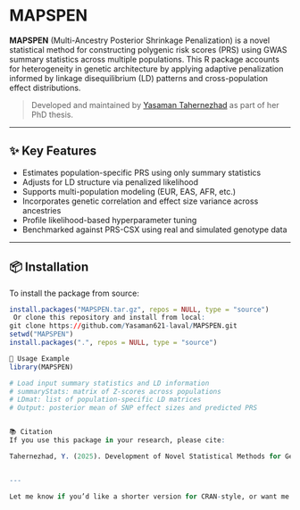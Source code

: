 # MAPSPEN

**MAPSPEN** (Multi-Ancestry Posterior Shrinkage Penalization) is a novel statistical method for constructing polygenic risk scores (PRS) using GWAS summary statistics across multiple populations. This R package accounts for heterogeneity in genetic architecture by applying adaptive penalization informed by linkage disequilibrium (LD) patterns and cross-population effect distributions.

> Developed and maintained by [Yasaman Tahernezhad](https://github.com/Yasaman621-laval) as part of her PhD thesis.

---

## ✨ Key Features

- Estimates population-specific PRS using only summary statistics
- Adjusts for LD structure via penalized likelihood
- Supports multi-population modeling (EUR, EAS, AFR, etc.)
- Incorporates genetic correlation and effect size variance across ancestries
- Profile likelihood-based hyperparameter tuning
- Benchmarked against PRS-CSX using real and simulated genotype data

---

## 📦 Installation

To install the package from source:

```r
install.packages("MAPSPEN.tar.gz", repos = NULL, type = "source")
 Or clone this repository and install from local:
git clone https://github.com/Yasaman621-laval/MAPSPEN.git
setwd("MAPSPEN")
install.packages(".", repos = NULL, type = "source")

🚀 Usage Example
library(MAPSPEN)

# Load input summary statistics and LD information
# summaryStats: matrix of Z-scores across populations
# LDmat: list of population-specific LD matrices
# Output: posterior mean of SNP effect sizes and predicted PRS


📚 Citation
If you use this package in your research, please cite:

Tahernezhad, Y. (2025). Development of Novel Statistical Methods for Genetic Architecture Estimation and Polygenic Risk Score Construction Across Traits, Populations, and Sexes. PhD Thesis, Université Laval.


---

Let me know if you’d like a shorter version for CRAN-style, or want me to generate the matching `DESCRIPTION` file or vignette outline.
